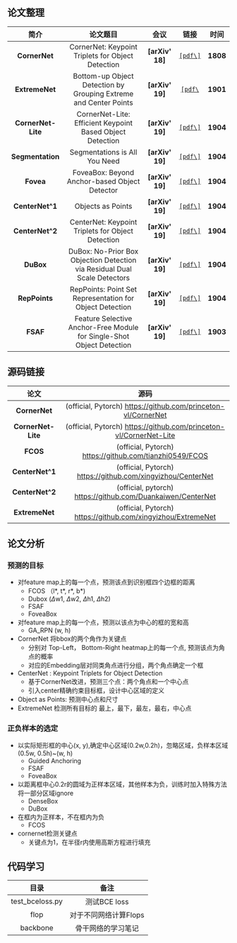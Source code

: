 ## 论文整理

|        简介        |                           论文题目                           |      会议       |                       链接                       |   时间   |
| :----------------: | :----------------------------------------------------------: | :-------------: | :----------------------------------------------: | :------: |
|   **CornerNet**    |      CornerNet: Keypoint Triplets for Object Detection       | **[arXiv' 18]** | [`[pdf\]`](https://arxiv.org/pdf/1808.01244.pdf) | **1808** |
|   **ExtremeNet**   | Bottom-up Object Detection by Grouping Extreme and Center Points | **[arXiv' 19]** | [`[pdf\`](https://arxiv.org/pdf/1901.08043.pdf)  | **1901** |
| **CornerNet-Lite** |  CornerNet-Lite: Efficient Keypoint Based Object Detection   | **[arXiv' 19]** | [`[pdf\]`](https://arxiv.org/pdf/1904.08900.pdf) | **1904** |
|  **Segmentation**  |                Segmentations is All You Need                 | **[arXiv' 19]** | [`[pdf\]`](https://arxiv.org/pdf/1904.13300.pdf) | **1904** |
|     **Fovea**      |        FoveaBox: Beyond Anchor-based Object Detector         | **[arXiv' 19]** | [`[pdf\]`](https://arxiv.org/pdf/1904.03797.pdf) | **1904** |
|  **CenterNet^1**   |                      Objects as Points                       | **[arXiv' 19]** | [`[pdf\]`](https://arxiv.org/pdf/1904.07850.pdf) | **1904** |
|  **CenterNet^2**   |      CenterNet: Keypoint Triplets for Object Detection       | **[arXiv' 19]** | [`[pdf\]`](https://arxiv.org/pdf/1904.08189.pdf) | **1904** |
|     **DuBox**      | DuBox: No-Prior Box Objection Detection via Residual Dual Scale Detectors | **[arXiv' 19]** | [`[pdf\]`](https://arxiv.org/pdf/1904.06883.pdf) | **1904** |
|   **RepPoints**    |   RepPoints: Point Set Representation for Object Detection   | **[arXiv' 19]** | [`[pdf\]`](https://arxiv.org/pdf/1904.11490.pdf) | **1904** |
|      **FSAF**      | Feature Selective Anchor-Free Module for Single-Shot Object Detection | **[arXiv' 19]** | [`[pdf\]`](https://arxiv.org/pdf/1903.00621.pdf) | **1903** |

##  源码链接

|        论文        |                             源码                             |
| :----------------: | :----------------------------------------------------------: |
|   **CornerNet**    | (official, Pytorch) https://github.com/princeton-vl/CornerNet |
| **CornerNet-Lite** | (official, Pytorch) https://github.com/princeton-vl/CornerNet-Lite |
|      **FCOS**      |   (official, Pytorch) https://github.com/tianzhi0549/FCOS    |
|  **CenterNet^1**   | (official, Pytorch) https://github.com/xingyizhou/CenterNet  |
|  **CenterNet^2**   | (official, pytorch) https://github.com/Duankaiwen/CenterNet  |
|   **ExtremeNet**   | (official, Pytorch) https://github.com/xingyizhou/ExtremeNet |

## 论文分析

### 预测的目标

- 对feature map上的每一个点，预测该点到识别框四个边框的距离
  - FCOS （l\*, t\*, r\*, b\*)
  - Dubox ($\Delta$w1,  $\Delta$w2, $\Delta$h1, $\Delta$h2)
  - FSAF
  - FoveaBox
- 对feature map上的每一个点，预测以该点为中心的框的宽和高
  - GA_RPN (w, h)
- CornerNet 将bbox的两个角作为关键点
  - 分别对 Top-Left， Bottom-Right heatmap上的每一个点, 预测该点为角点的概率
  - 对应的Embedding层对同类角点进行分组，两个角点确定一个框
- CenterNet : Keypoint Triplets for Object Detection
  - 基于CornerNet改进，预测三个点：两个角点和一个中心点
  - 引入center精确约束目标框，设计中心区域的定义
- Object as Points: 预测中心点和尺寸
- ExtremeNet 检测所有目标的 最上，最下，最左，最右，中心点

### 正负样本的选定

- 以实际矩形框的中心(x, y),确定中心区域(0.2w,0.2h)，忽略区域，负样本区域(0.5w, 0.5h)~(w, h)
  - Guided Anchoring
  - FSAF
  - FoveaBox
- 以距离框中心0.2r的圆域为正样本区域，其他样本为负，训练时加入特殊方法将一部分区域ignore
  - DenseBox
  - DuBox
- 在框内为正样本，不在框内为负
  - FCOS
- cornernet检测关键点
  - 关键点为1，在半径r内使用高斯方程进行填充



##  代码学习

|      目录       |         备注          |
| :-------------: | :-------------------: |
| test_bceloss.py |     测试BCE loss      |
|      flop       | 对于不同网络计算Flops |
|    backbone     |  骨干网络的学习笔记   |

